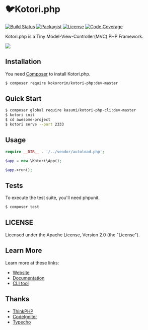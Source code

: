 # 🐦Kotori.php

[![Build Status](https://api.travis-ci.org/kokororin/Kotori.php.svg)](https://travis-ci.org/kokororin/Kotori.php)
[![Packagist](https://img.shields.io/packagist/dt/kokororin/kotori-php.svg?maxAge=2592000)](https://packagist.org/packages/kokororin/kotori-php)
[![License](https://img.shields.io/badge/license-Apache%202-blue.svg)](https://github.com/kokororin/Kotori.php/blob/master/LICENSE)
[![Code Coverage](https://scrutinizer-ci.com/g/kokororin/Kotori.php/badges/coverage.png?b=master)](https://scrutinizer-ci.com/g/kokororin/Kotori.php/?branch=master)

Kotori.php is a Tiny Model-View-Controller(MVC) PHP Framework.

![](https://raw.githubusercontent.com/kokororin/Kotori.php/master/src/Kotori.gif)

## Installation

You need [Composer](https://getcomposer.org/) to install Kotori.php.

```bash
$ composer require kokororin/kotori-php:dev-master
```

## Quick Start
```bash
$ composer global require kasumi/kotori-php-cli:dev-master
$ kotori init
$ cd awesome-project
$ kotori serve --port 2333
```

## Usage

```php
require __DIR__ . '/../vendor/autoload.php';

$app = new \Kotori\App();

$app->run();
```

## Tests

To execute the test suite, you'll need phpunit.

```bash
$ composer test
```

## LICENSE

Licensed under the Apache License, Version 2.0 (the "License").

## Learn More

Learn more at these links:

- [Website](https://kotori.love/archives/kotori-php-framework.html)
- [Documentation](https://github.com/kokororin/Kotori.php/wiki)
- [CLI tool](https://github.com/kasumi9863/kotori-php-cli)

## Thanks

- [ThinkPHP](https://github.com/top-think/thinkphp)
- [CodeIgniter](https://github.com/bcit-ci/CodeIgniter)
- [Typecho](https://github.com/typecho/typecho)
